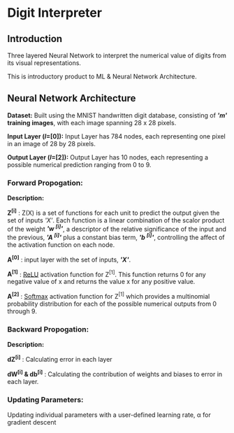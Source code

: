 # Digit Interpreter

## Introduction
Three layered Neural Network to interpret the numerical value of digits from its visual representations. 

This is introductory product to ML & Neural Network Architecture. 

## Neural Network Architecture
**Dataset:** Built using the MNIST handwritten digit database, consisting of **_'m'_ training images**, with each image spanning 28 x 28 pixels. 

**Input Layer (_l_=[0]):** Input Layer has 784 nodes, each representing one pixel in an image of 28 by 28 pixels. 

**Output Layer (_l_=[2]):** Output Layer has 10 nodes, each representing a possible numerical prediction ranging from 0 to 9. 

### Forward Propogation: 

**Description:** 

**Z<sup>[i]</sup>** : Z(X) is a set of functions for each unit to predict the output given the set of inputs _'X'_. Each function is a linear combination of the scalor product of the weight **_'w <sup>[i]</sup>'_**,  a descriptor of the relative significance of the input and the previous, **_'A <sup>[i]</sup>'_** plus a constant bias term, **_'b <sup>[i]</sup>'_**, controlling the affect of the activation function on each node. 

**A<sup>[0]</sup>** : input layer with the set of inputs, **_'X'_**. 

**A<sup>[1]</sup>** : [ReLU](https://www.kaggle.com/dansbecker/rectified-linear-units-relu-in-deep-learning) activation function for Z<sup>[1]</sup>. This function returns 0 for any negative value of x and returns the value x for any positive value. 

**A<sup>[2]</sup>** : [Softmax](https://towardsdatascience.com/softmax-activation-function-how-it-actually-works-d292d335bd78) activation function for Z<sup>[1]</sup> which provides a multinomial probability distribution for each of the possible numerical outputs from 0 through 9. 

### Backward Propogation: 

**Description:** 

**dZ<sup>[i]</sup>** : Calculating error in each layer

**dW<sup>[i]</sup> & db<sup>[i]</sup>** : Calculating the contribution of weights and biases to error in each layer. 

### Updating Parameters: 
Updating individual parameters with a user-defined learning rate, &alpha; for gradient descent




